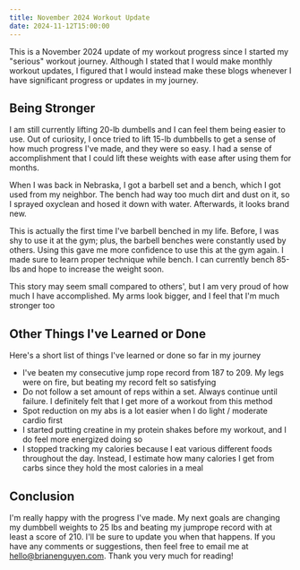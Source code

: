```yaml
---
title: November 2024 Workout Update
date: 2024-11-12T15:00:00
---
```


This is a November 2024 update of my workout progress since I started my
"serious" workout journey. Although I stated that I would make monthly workout
updates, I figured that I would instead make these blogs whenever I have
significant progress or updates in my journey.

## Being Stronger

I am still currently lifting 20-lb dumbells and I can feel them being easier to
use. Out of curiosity, I once tried to lift 15-lb dumbbells to get a sense of
how much progress I've made, and they were so easy. I had a sense of
accomplishment that I could lift these weights with ease after using them for
months.

When I was back in Nebraska, I got a barbell set and a bench, which I got used
from my neighbor. The bench had way too much dirt and dust on it, so I sprayed
oxyclean and hosed it down with water. Afterwards, it looks brand new.

This is actually the first time I've barbell benched in my life. Before, I was
shy to use it at the gym; plus, the barbell benches were constantly used by
others. Using this gave me more confidence to use this at the gym again. I made
sure to learn proper technique while bench. I can currently bench 85-lbs and
hope to increase the weight soon.

This story may seem small compared to others', but I am very proud of how much I
have accomplished. My arms look bigger, and I feel that I'm much stronger too

## Other Things I've Learned or Done

Here's a short list of things I've learned or done so far in my journey

- I've beaten my consecutive jump rope record from 187 to 209. My legs were on fire, but beating my record felt so satisfying
- Do not follow a set amount of reps within a set. Always continue until failure. I definitely felt that I get more of a workout from this method
- Spot reduction on my abs is a lot easier when I do light / moderate cardio first
- I started putting creatine in my protein shakes before my workout, and I do feel more energized doing so
- I stopped tracking my calories because I eat various different foods throughout the day. Instead, I estimate how many calories I get from carbs since they hold the most calories in a meal

## Conclusion

I'm really happy with the progress I've made. My next goals are changing my
dumbbell weights to 25 lbs and beating my jumprope record with at least a score
of 210. I'll be sure to update you when that happens. If you have any comments
or suggestions, then feel free to email me at <a href="mailto:hello@brianenguyen.com">hello@brianenguyen.com</a>.
Thank you very much for reading!
